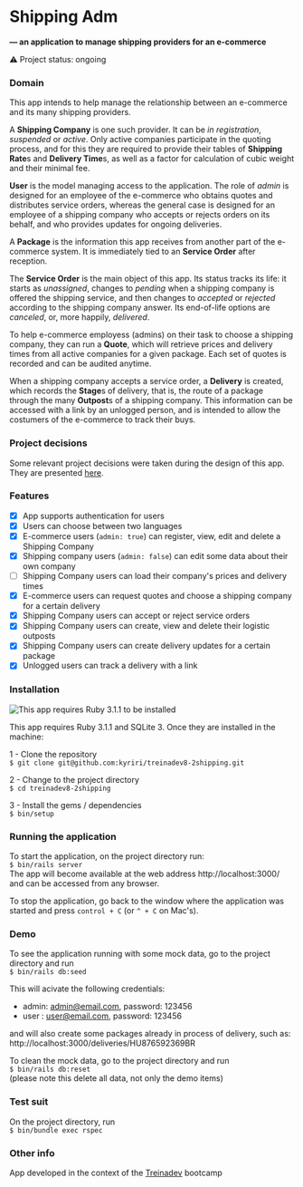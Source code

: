 # Shipping Adm
**— an application to manage shipping providers for an e-commerce**

:warning:  Project status: ongoing   

### Domain

This app intends to help manage the relationship between an e-commerce and its many shipping providers.

A **Shipping Company** is one such provider. It can be *in registration*, *suspended* or *active*. Only active companies participate in the quoting process, and for this they are required to provide their tables of **Shipping Rate**s and **Delivery Time**s, as well as a factor for calculation of cubic weight and their minimal fee.

**User** is the model managing access to the application. The role of *admin* is designed for an employee of the e-commerce who obtains quotes and distributes service orders, whereas the general case is designed for an employee of a shipping company who accepts or rejects orders on its behalf, and who provides updates for ongoing deliveries.

A **Package** is the information this app receives from another part of the e-commerce system. It is immediately tied to an **Service Order** after reception.

The **Service Order** is the main object of this app. Its status tracks its life: it starts as *unassigned*, changes to *pending* when a shipping company is offered the shipping service, and then changes to *accepted* or *rejected* according to the shipping company answer. Its end-of-life options are *canceled*, or, more happily, *delivered*. 

To help e-commerce employess (admins) on their task to choose a shipping company, they can run a **Quote**, which will retrieve prices and delivery times from all active companies for a given package. Each set of quotes is recorded and can be audited anytime.

When a shipping company accepts a service order, a **Delivery** is created, which records the **Stage**s of delivery, that is, the route of a package through the many **Outpost**s of a shipping company. This information can be accessed with a link by an unlogged person, and is intended to allow the costumers of the e-commerce to track their buys.
  
### Project decisions

Some relevant project decisions were taken during the design of this app. They are presented [here](docs/project_decisions.md).  

### Features

- [x] App supports authentication for users
- [x] Users can choose between two languages
- [x] E-commerce users (`admin: true`) can register, view, edit and delete a Shipping Company
- [x] Shipping company users (`admin: false`) can edit some data about their own company
- [ ] Shipping Company users can load their company's prices and delivery times
- [x] E-commerce users can request quotes and choose a shipping company for a certain  delivery
- [x] Shipping Company users can accept or reject service orders
- [x] Shipping Company users can create, view and delete their logistic outposts
- [x] Shipping Company users can create delivery updates for a certain package
- [x] Unlogged users can track a delivery with a link

### Installation

![This app requires Ruby 3.1.1 to be installed](https://img.shields.io/static/v1?label=ruby&message=version%203.1.1&color=B61D1D&style=for-the-badge&logo=ruby)
  
This app requires Ruby 3.1.1 and SQLite 3. Once they are installed in the machine:  
  
1 - Clone the repository  
`$ git clone git@github.com:kyriri/treinadev8-2shipping.git`

2 - Change to the project directory   
`$ cd treinadev8-2shipping`

3 - Install the gems / dependencies   
`$ bin/setup`

### Running the application

To start the application, on the project directory run:  
`$ bin/rails server`  
The app will become available at the web address http://localhost:3000/ and can be accessed from any browser.  
  
To stop the application, go back to the window where the application was started and press `control + C` (or `^ + C` on Mac's).  

### Demo

To see the application running with some mock data, go to the project directory and run  
`$ bin/rails db:seed`  
  
This will acivate the following credentials:   
- admin: admin@email.com, password: 123456  
- user :  user@email.com, password: 123456  
  
and will also create some packages already in process of delivery, such as: http://localhost:3000/deliveries/HU876592369BR  
  
To clean the mock data, go to the project directory and run  
`$ bin/rails db:reset`  
(please note this delete all data, not only the demo items)  

### Test suit

On the project directory, run   
`$ bin/bundle exec rspec`   
   
### Other info

App developed in the context of the [Treinadev](https://treinadev.com.br/) bootcamp
